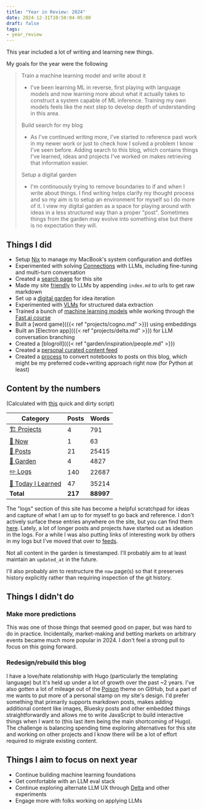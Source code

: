 ```yaml
---
title: "Year in Review: 2024"
date: 2024-12-31T10:50:04-05:00
draft: false
tags:
- year_review
---
```


This year included a lot of writing and learning new things.

My goals for the year were the following

> Train a machine learning model and write about it
> - I've been learning ML in reverse, first playing with language models and now learning more about what it actually takes to construct a system capable of ML inference. Training my own models feels like the next step to develop depth of understanding in this area.
>
> Build search for my blog
> - As I've continued writing more, I've started to reference past work in my newer work or just to check how I solved a problem I know I've seen before. Adding search to this blog, which contains things I've learned, ideas and projects I've worked on makes retrieving that information easier.
>
> Setup a digital garden
> - I'm continuously trying to remove boundaries to if and when I write about things. I find writing helps clarify my thought process and so my aim is to setup an environment for myself so I do more of it. I view my digital garden as a space for playing around with ideas in a less structured way than a proper "post". Sometimes things from the garden may evolve into something else but there is no expectation they will.

## Things I did

- Setup [Nix](https://github.com/danielcorin/nix-config/) to manage my MacBook's system configuration and dotfiles
- Experimented with solving [Connections](/tags/connections) with LLMs, including fine-tuning and multi-turn conversation
- Created a [search page](/search) for this site
- Made my site [friendly](./index.md) to LLMs by appending `index.md` to urls to get raw markdown
- Set up a [digital garden](/garden) for idea iteration
- Experimented with [VLMs](/tags/vlms/) for structured data extraction
- Trained a bunch of [machine learning models](/tags/course.fast.ai) while working through the [Fast.ai course](https://course.fast.ai/)
- Built a [word game]({{< ref "projects/cogno.md" >}}) using embeddings
- Built an [Electron app]({{< ref "projects/delta.md" >}}) for LLM conversation branching
- Created a [blogroll]({{< ref "garden/inspiration/people.md" >}})
- Created a [personal curated content feed](http://localhost:57373/feeds/curated-content/)
- Created a [process](https://github.com/danielcorin/blog/blob/main/scripts/convert_notebook.py) to convert notebooks to posts on this blog, which might be my preferred code+writing approach right now (for Python at least)

## Content by the numbers

(Calculated with [this](https://github.com/danielcorin/blog/tree/main/scripts/year_review.py) quick and dirty script)

| Category | Posts | Words |
|----------|-------|-------|
| [🏗️ Projects](/projects) | 4 | 791 |
| [📍 Now](/now) | 1 | 63 |
| [📖 Posts](/posts) | 21 | 25415 |
| [🌱 Garden](/garden) | 4 | 4827 |
| [✏️ Logs](/logs) | 140 | 22687 |
| [📝 Today I Learned](/til) | 47 | 35214 |
| **Total** | **217** | **88997** |


The "logs" section of this site has become a helpful scratchpad for ideas and capture of what I am up to for myself to go back and reference.
I don't actively surface these entries anywhere on the site, but you can find them [here](/logs).
Lately, a lot of longer posts and projects have started out as ideation in the logs.
For a while I was also putting links of interesting work by others in my logs but I've moved that over to [feeds](/feeds).

Not all content in the garden is timestamped.
I'll probably aim to at least maintain an `updated_at` in the future.

I'll also probably aim to restructure the `now` page(s) so that it preserves history explicitly rather than requiring inspection of the git history.

## Things I didn't do

### Make more predictions

This was one of those things that seemed good on paper, but was hard to do in practice.
Incidentally, market-making and betting markets on arbitrary events became much more popular in 2024.
I don't feel a strong pull to focus on this going forward.

### Redesign/rebuild this blog

I have a love/hate relationship with Hugo (particularly the templating language) but it's held up under a lot of growth over the past ~2 years.
I've also gotten a lot of mileage out of the [Poison](https://github.com/lukeorth/poison) theme on GitHub, but a part of me wants to put more of a personal stamp on my site's design.
I'd prefer something that primarily supports markdown posts, makes adding additional content like images, Bluesky posts and other embedded things straightforwardly and allows me to write JavaScript to build interactive things when I want to (this last item being the main shortcoming of Hugo).
The challenge is balancing spending time exploring alternatives for this site and working on other projects and I know there will be a lot of effort required to migrate existing content.

## Things I aim to focus on next year

- Continue building machine learning foundations
- Get comfortable with an LLM eval stack
- Continue exploring alternate LLM UX through [Delta](/projects/delta) and other experiments
- Engage more with folks working on applying LLMs
